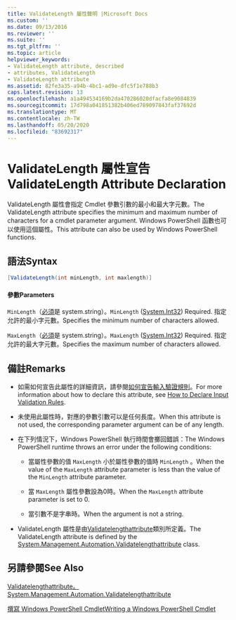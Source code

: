 ```yaml
---
title: ValidateLength 屬性聲明 |Microsoft Docs
ms.custom: ''
ms.date: 09/13/2016
ms.reviewer: ''
ms.suite: ''
ms.tgt_pltfrm: ''
ms.topic: article
helpviewer_keywords:
- ValidateLength attribute, described
- attributes, ValidateLength
- ValidateLength attribute
ms.assetid: 82fe3a35-a94b-4bc1-ad9e-dfc5f1e788b3
caps.latest.revision: 13
ms.openlocfilehash: a1a494534169b2da470286020dfacfa8e9084839
ms.sourcegitcommit: 17d798a041851382b406ed789097843faf37692d
ms.translationtype: MT
ms.contentlocale: zh-TW
ms.lasthandoff: 05/20/2020
ms.locfileid: "83692317"
---
```

# <a name="validatelength-attribute-declaration"></a><span data-ttu-id="cdfab-102">ValidateLength 屬性宣告</span><span class="sxs-lookup"><span data-stu-id="cdfab-102">ValidateLength Attribute Declaration</span></span>

<span data-ttu-id="cdfab-103">ValidateLength 屬性會指定 Cmdlet 參數引數的最小和最大字元數。</span><span class="sxs-lookup"><span data-stu-id="cdfab-103">The ValidateLength attribute specifies the minimum and maximum number of characters for a cmdlet parameter argument.</span></span> <span data-ttu-id="cdfab-104">Windows PowerShell 函數也可以使用這個屬性。</span><span class="sxs-lookup"><span data-stu-id="cdfab-104">This attribute can also be used by Windows PowerShell functions.</span></span>

## <a name="syntax"></a><span data-ttu-id="cdfab-105">語法</span><span class="sxs-lookup"><span data-stu-id="cdfab-105">Syntax</span></span>

```csharp
[ValidateLength(int minLength, int maxlength)]
```

#### <a name="parameters"></a><span data-ttu-id="cdfab-106">參數</span><span class="sxs-lookup"><span data-stu-id="cdfab-106">Parameters</span></span>

<span data-ttu-id="cdfab-107">`MinLength`（[必須](/dotnet/api/System.Int32)是 system.string）。</span><span class="sxs-lookup"><span data-stu-id="cdfab-107">`MinLength` ([System.Int32](/dotnet/api/System.Int32)) Required.</span></span> <span data-ttu-id="cdfab-108">指定允許的最小字元數。</span><span class="sxs-lookup"><span data-stu-id="cdfab-108">Specifies the minimum number of characters allowed.</span></span>

<span data-ttu-id="cdfab-109">`MaxLength`（[必須](/dotnet/api/System.Int32)是 system.string）。</span><span class="sxs-lookup"><span data-stu-id="cdfab-109">`MaxLength` ([System.Int32](/dotnet/api/System.Int32)) Required.</span></span> <span data-ttu-id="cdfab-110">指定允許的最大字元數。</span><span class="sxs-lookup"><span data-stu-id="cdfab-110">Specifies the maximum number of characters allowed.</span></span>

## <a name="remarks"></a><span data-ttu-id="cdfab-111">備註</span><span class="sxs-lookup"><span data-stu-id="cdfab-111">Remarks</span></span>

- <span data-ttu-id="cdfab-112">如需如何宣告此屬性的詳細資訊，請參閱[如何宣告輸入驗證規則](./how-to-validate-parameter-input.md)。</span><span class="sxs-lookup"><span data-stu-id="cdfab-112">For more information about how to declare this attribute, see [How to Declare Input Validation Rules](./how-to-validate-parameter-input.md).</span></span>

- <span data-ttu-id="cdfab-113">未使用此屬性時，對應的參數引數可以是任何長度。</span><span class="sxs-lookup"><span data-stu-id="cdfab-113">When this attribute is not used, the corresponding parameter argument can be of any length.</span></span>

- <span data-ttu-id="cdfab-114">在下列情況下，Windows PowerShell 執行時間會擲回錯誤：</span><span class="sxs-lookup"><span data-stu-id="cdfab-114">The Windows PowerShell runtime throws an error under the following conditions:</span></span>

  - <span data-ttu-id="cdfab-115">當屬性參數的值 `MaxLength` 小於屬性參數的值時 `MinLength` 。</span><span class="sxs-lookup"><span data-stu-id="cdfab-115">When the value of the `MaxLength` attribute parameter is less than the value of the `MinLength` attribute parameter.</span></span>

  - <span data-ttu-id="cdfab-116">當 `MaxLength` 屬性參數設為0時。</span><span class="sxs-lookup"><span data-stu-id="cdfab-116">When the `MaxLength` attribute parameter is set to 0.</span></span>

  - <span data-ttu-id="cdfab-117">當引數不是字串時。</span><span class="sxs-lookup"><span data-stu-id="cdfab-117">When the argument is not a string.</span></span>

- <span data-ttu-id="cdfab-118">ValidateLength 屬性是由[Validatelengthattribute](/dotnet/api/System.Management.Automation.ValidateLengthAttribute)類別所定義。</span><span class="sxs-lookup"><span data-stu-id="cdfab-118">The ValidateLength attribute is defined by the [System.Management.Automation.Validatelengthattribute](/dotnet/api/System.Management.Automation.ValidateLengthAttribute) class.</span></span>

## <a name="see-also"></a><span data-ttu-id="cdfab-119">另請參閱</span><span class="sxs-lookup"><span data-stu-id="cdfab-119">See Also</span></span>

[<span data-ttu-id="cdfab-120">Validatelengthattribute。</span><span class="sxs-lookup"><span data-stu-id="cdfab-120">System.Management.Automation.Validatelengthattribute</span></span>](/dotnet/api/System.Management.Automation.ValidateLengthAttribute)

[<span data-ttu-id="cdfab-121">撰寫 Windows PowerShell Cmdlet</span><span class="sxs-lookup"><span data-stu-id="cdfab-121">Writing a Windows PowerShell Cmdlet</span></span>](./writing-a-windows-powershell-cmdlet.md)
